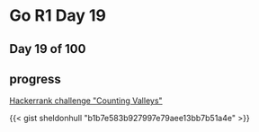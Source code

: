 # Go R1 Day 19


## Day 19 of 100

## progress

[Hackerrank challenge &#34;Counting Valleys&#34;](https://www.hackerrank.com/challenges/counting-valleys/problem)

{{&lt; gist sheldonhull  &#34;b1b7e583b927997e79aee13bb7b51a4e&#34; &gt;}}

